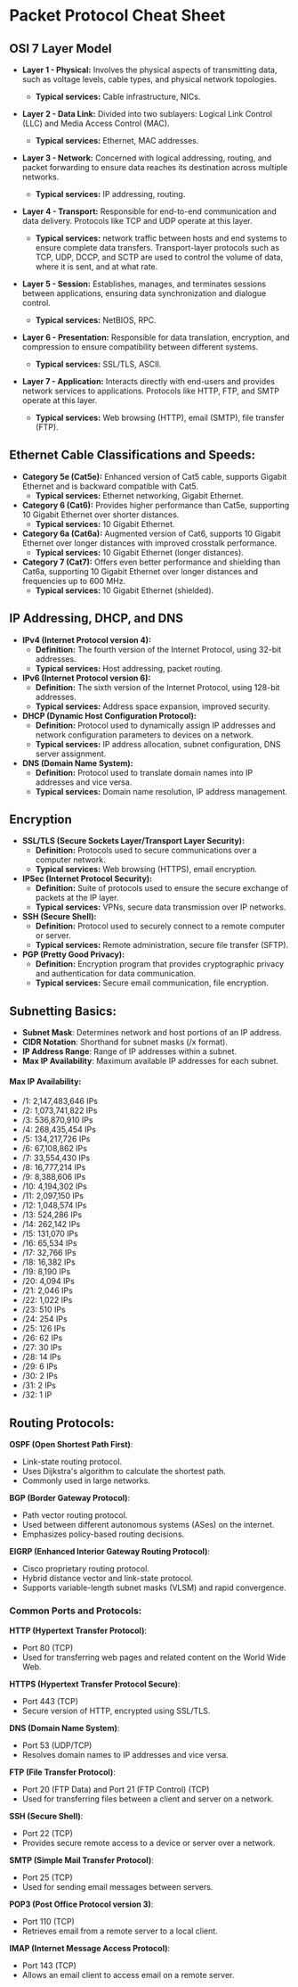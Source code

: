 # Packet Protocol Cheat Sheet

## OSI 7 Layer Model
- **Layer 1 - Physical:** Involves the physical aspects of transmitting data, such as voltage levels, cable types, and physical network topologies.  
  - **Typical services:** Cable infrastructure, NICs.

- **Layer 2 - Data Link:** Divided into two sublayers: Logical Link Control (LLC) and Media Access Control (MAC).  
  - **Typical services:** Ethernet, MAC addresses.

- **Layer 3 - Network:** Concerned with logical addressing, routing, and packet forwarding to ensure data reaches its destination across multiple networks.  
  - **Typical services:** IP addressing, routing.

- **Layer 4 - Transport:** Responsible for end-to-end communication and data delivery. Protocols like TCP and UDP operate at this layer.  
  - **Typical services:** network traffic between hosts and end systems to ensure complete data transfers. Transport-layer protocols such as TCP, UDP, DCCP, and SCTP are used to control the volume of data, where it is sent, and at what rate.

- **Layer 5 - Session:** Establishes, manages, and terminates sessions between applications, ensuring data synchronization and dialogue control.  
  - **Typical services:** NetBIOS, RPC.

- **Layer 6 - Presentation:** Responsible for data translation, encryption, and compression to ensure compatibility between different systems.  
  - **Typical services:** SSL/TLS, ASCII.

- **Layer 7 - Application:** Interacts directly with end-users and provides network services to applications. Protocols like HTTP, FTP, and SMTP operate at this layer.  
  - **Typical services:** Web browsing (HTTP), email (SMTP), file transfer (FTP).

## Ethernet Cable Classifications and Speeds:
- **Category 5e (Cat5e):** Enhanced version of Cat5 cable, supports Gigabit Ethernet and is backward compatible with Cat5.  
  - **Typical services:** Ethernet networking, Gigabit Ethernet.
- **Category 6 (Cat6):** Provides higher performance than Cat5e, supporting 10 Gigabit Ethernet over shorter distances.  
  - **Typical services:** 10 Gigabit Ethernet.
- **Category 6a (Cat6a):** Augmented version of Cat6, supports 10 Gigabit Ethernet over longer distances with improved crosstalk performance.  
  - **Typical services:** 10 Gigabit Ethernet (longer distances).
- **Category 7 (Cat7):** Offers even better performance and shielding than Cat6a, supporting 10 Gigabit Ethernet over longer distances and frequencies up to 600 MHz.  
  - **Typical services:** 10 Gigabit Ethernet (shielded).

## IP Addressing, DHCP, and DNS
- **IPv4 (Internet Protocol version 4):** 
  - **Definition:** The fourth version of the Internet Protocol, using 32-bit addresses.
  - **Typical services:** Host addressing, packet routing.
- **IPv6 (Internet Protocol version 6):** 
  - **Definition:** The sixth version of the Internet Protocol, using 128-bit addresses.
  - **Typical services:** Address space expansion, improved security.
- **DHCP (Dynamic Host Configuration Protocol):**
  - **Definition:** Protocol used to dynamically assign IP addresses and network configuration parameters to devices on a network.
  - **Typical services:** IP address allocation, subnet configuration, DNS server assignment.
- **DNS (Domain Name System):**
  - **Definition:** Protocol used to translate domain names into IP addresses and vice versa.
  - **Typical services:** Domain name resolution, IP address management.

## Encryption
- **SSL/TLS (Secure Sockets Layer/Transport Layer Security):** 
  - **Definition:** Protocols used to secure communications over a computer network.
  - **Typical services:** Web browsing (HTTPS), email encryption.
- **IPSec (Internet Protocol Security):**
  - **Definition:** Suite of protocols used to ensure the secure exchange of packets at the IP layer.
  - **Typical services:** VPNs, secure data transmission over IP networks.
- **SSH (Secure Shell):**
  - **Definition:** Protocol used to securely connect to a remote computer or server.
  - **Typical services:** Remote administration, secure file transfer (SFTP).
- **PGP (Pretty Good Privacy):**
  - **Definition:** Encryption program that provides cryptographic privacy and authentication for data communication.
  - **Typical services:** Secure email communication, file encryption.

## Subnetting Basics:

- **Subnet Mask**: Determines network and host portions of an IP address.
- **CIDR Notation**: Shorthand for subnet masks (/x format).
- **IP Address Range**: Range of IP addresses within a subnet.
- **Max IP Availability**: Maximum available IP addresses for each subnet.

#### Max IP Availability:

- /1: 2,147,483,646 IPs
- /2: 1,073,741,822 IPs
- /3: 536,870,910 IPs
- /4: 268,435,454 IPs
- /5: 134,217,726 IPs
- /6: 67,108,862 IPs
- /7: 33,554,430 IPs
- /8: 16,777,214 IPs
- /9: 8,388,606 IPs
- /10: 4,194,302 IPs
- /11: 2,097,150 IPs
- /12: 1,048,574 IPs
- /13: 524,286 IPs
- /14: 262,142 IPs
- /15: 131,070 IPs
- /16: 65,534 IPs
- /17: 32,766 IPs
- /18: 16,382 IPs
- /19: 8,190 IPs
- /20: 4,094 IPs
- /21: 2,046 IPs
- /22: 1,022 IPs
- /23: 510 IPs
- /24: 254 IPs
- /25: 126 IPs
- /26: 62 IPs
- /27: 30 IPs
- /28: 14 IPs
- /29: 6 IPs
- /30: 2 IPs
- /31: 2 IPs
- /32: 1 IP

## Routing Protocols:

 **OSPF (Open Shortest Path First)**:
   - Link-state routing protocol.
   - Uses Dijkstra's algorithm to calculate the shortest path.
   - Commonly used in large networks.
   
 **BGP (Border Gateway Protocol)**:
   - Path vector routing protocol.
   - Used between different autonomous systems (ASes) on the internet.
   - Emphasizes policy-based routing decisions.

 **EIGRP (Enhanced Interior Gateway Routing Protocol)**:
   - Cisco proprietary routing protocol.
   - Hybrid distance vector and link-state protocol.
   - Supports variable-length subnet masks (VLSM) and rapid convergence.

### Common Ports and Protocols:

 **HTTP (Hypertext Transfer Protocol)**:
   - Port 80 (TCP)
   - Used for transferring web pages and related content on the World Wide Web.

 **HTTPS (Hypertext Transfer Protocol Secure)**:
   - Port 443 (TCP)
   - Secure version of HTTP, encrypted using SSL/TLS.

 **DNS (Domain Name System)**:
   - Port 53 (UDP/TCP)
   - Resolves domain names to IP addresses and vice versa.

 **FTP (File Transfer Protocol)**:
   - Port 20 (FTP Data) and Port 21 (FTP Control) (TCP)
   - Used for transferring files between a client and server on a network.

 **SSH (Secure Shell)**:
   - Port 22 (TCP)
   - Provides secure remote access to a device or server over a network.

 **SMTP (Simple Mail Transfer Protocol)**:
   - Port 25 (TCP)
   - Used for sending email messages between servers.

 **POP3 (Post Office Protocol version 3)**:
   - Port 110 (TCP)
   - Retrieves email from a remote server to a local client.

 **IMAP (Internet Message Access Protocol)**:
   - Port 143 (TCP)
   - Allows an email client to access email on a remote server.